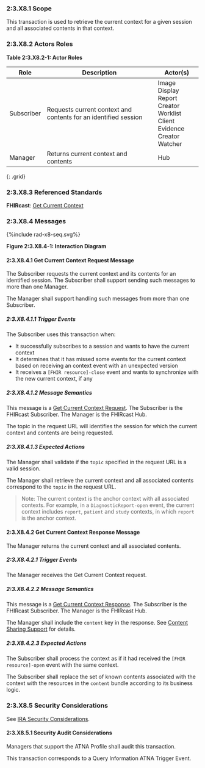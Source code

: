 ### 2:3.X8.1 Scope

This transaction is used to retrieve the current context for a given session and all associated contents in that context.

### 2:3.X8.2 Actors Roles

**Table 2:3.X8.2-1: Actor Roles**

| Role | Description | Actor(s) |
|------|-------------|----------|
| Subscriber | Requests current context and contents for an identified session | Image Display<br>Report Creator<br>Worklist Client<br>Evidence Creator<br>Watcher |
| Manager | Returns current context and contents | Hub |
{: .grid}

### 2:3.X8.3 Referenced Standards

**FHIRcast**: [Get Current Context](https://build.fhir.org/ig/HL7/fhircast-docs/2-9-GetCurrentContext.html)

### 2:3.X8.4 Messages

<div>
{%include rad-x8-seq.svg%}
</div>

<div style="clear: left"/>

**Figure 2:3.X8.4-1: Interaction Diagram**

#### 2:3.X8.4.1 Get Current Context Request Message
The Subscriber requests the current context and its contents for an identified session. The Subscriber shall support sending such messages to more than one Manager.

The Manager shall support handling such messages from more than one Subscriber. 

##### 2:3.X8.4.1.1 Trigger Events

The Subscriber uses this transaction when:
- It successfully subscribes to a session and wants to have the current context
- It determines that it has missed some events for the current context based on receiving an context event with an unexpected version
- It receives a `[FHIR resource]-close` event and wants to synchronize with the new current context, if any

##### 2:3.X8.4.1.2 Message Semantics

This message is a [Get Current Context Request](https://build.fhir.org/ig/HL7/fhircast-docs/2-9-GetCurrentContext.html#get-current-context-request). The Subscriber is the FHIRcast Subscriber. The Manager is the FHIRcast Hub.

The topic in the request URL will identifies the session for which the current context and contents are being requested.

##### 2:3.X8.4.1.3 Expected Actions

The Manager shall validate if the `topic` specified in the request URL is a valid session.

The Manager shall retrieve the current context and all associated contents correspond to the `topic` in the request URL.

> Note: The current context is the anchor context with all associated contexts. For example, in a `DiagnosticReport-open` event, the current context includes `report`, `patient` and `study` contexts, in which `report` is the anchor context.

#### 2:3.X8.4.2 Get Current Context Response Message

The Manager returns the current context and all associated contents.

##### 2:3.X8.4.2.1 Trigger Events

The Manager receives the Get Current Context request.

##### 2:3.X8.4.2.2 Message Semantics

This message is a [Get Current Context Response](https://build.fhir.org/ig/HL7/fhircast-docs/2-9-GetCurrentContext.html#get-current-context-response). The Subscriber is the FHIRcast Subscriber. The Manager is the FHIRcast Hub.

The Manager shall include the `content` key in the response. See [Content Sharing Support](https://build.fhir.org/ig/HL7/fhircast-docs/2-9-GetCurrentContext.html#content-sharing-support) for details.

##### 2:3.X8.4.2.3 Expected Actions

The Subscriber shall process the context as if it had received the `[FHIR resource]-open` event with the same context.

The Subscriber shall replace the set of known contents associated with the context with the resources in the `content` bundle according to its business logic. 

### 2:3.X8.5 Security Considerations

See [IRA Security Considerations](volume-1.html#1xx5-ira-security-considerations).

#### 2:3.X8.5.1 Security Audit Considerations

Managers that support the ATNA Profile shall audit this transaction.

This transaction corresponds to a Query Information ATNA Trigger Event.
